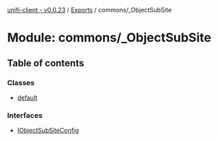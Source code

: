 [unifi-client - v0.0.23](../README.md) / [Exports](../modules.md) / commons/_ObjectSubSite

# Module: commons/\_ObjectSubSite

## Table of contents

### Classes

- [default](../classes/commons__objectsubsite.default.md)

### Interfaces

- [IObjectSubSiteConfig](../interfaces/commons__objectsubsite.iobjectsubsiteconfig.md)
